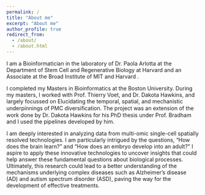 ```yaml
---
permalink: /
title: "About me"
excerpt: "About me"
author_profile: true
redirect_from: 
  - /about/
  - /about.html
---
```


I am a Bioinformatician in the laboratory of Dr. Paola Arlotta at the Department of Stem Cell and Regenerative Biology at Harvard and an Associate at the Broad Institute of MIT and Harvard .

I completed my Masters in Bioinformatics at the Boston University. During my masters, I worked with Prof. Thierry Voet, and Dr. Dakota Hawkins, and largely focussed on Elucidating the temporal, spatial, and mechanistic underpinnings of PMC diversiﬁcation. The project was an extension of the work done by Dr. Dakota Hawkins for his PhD thesis under Prof. Bradham and I used the pipelines developed by him.

I am deeply interested in analyzing data from multi-omic single-cell spatially resolved technologies. I am particularly intrigued by the questions, “How does the brain learn?” and “How does an embryo develop into an adult?” I aspire to apply these innovative technologies to uncover insights that could help answer these fundamental questions about biological processes. Ultimately, this research could lead to a better understanding of the mechanisms underlying complex diseases such as Alzheimer’s disease (AD) and autism spectrum disorder (ASD), paving the way for the development of effective treatments.
